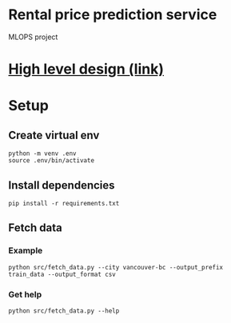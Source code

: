 # Rental price prediction service
MLOPS project

# [High level design (link)](docs/HighLevelDesign.md)

# Setup
## Create virtual env
```shell
python -m venv .env
source .env/bin/activate
```

## Install dependencies
```shell
pip install -r requirements.txt
```

## Fetch data
### Example
```shell
python src/fetch_data.py --city vancouver-bc --output_prefix train_data --output_format csv
```

### Get help
```shell
python src/fetch_data.py --help
```